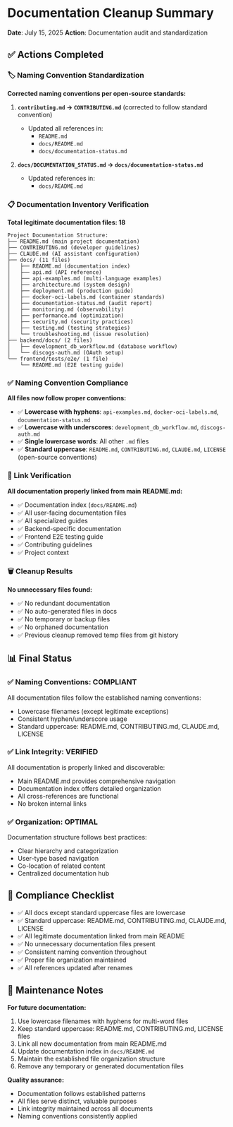 # Documentation Cleanup Summary

**Date**: July 15, 2025
**Action**: Documentation audit and standardization

## ✅ Actions Completed

### 🏷️ Naming Convention Standardization
**Corrected naming conventions per open-source standards:**

1. **`contributing.md` → `CONTRIBUTING.md`** (corrected to follow standard convention)
   - Updated all references in:
     - `README.md`
     - `docs/README.md`
     - `docs/documentation-status.md`

2. **`docs/DOCUMENTATION_STATUS.md` → `docs/documentation-status.md`**
   - Updated references in:
     - `docs/README.md`

### 📋 Documentation Inventory Verification
**Total legitimate documentation files: 18**

```
Project Documentation Structure:
├── README.md (main project documentation)
├── CONTRIBUTING.md (developer guidelines)
├── CLAUDE.md (AI assistant configuration)
├── docs/ (11 files)
│   ├── README.md (documentation index)
│   ├── api.md (API reference)
│   ├── api-examples.md (multi-language examples)
│   ├── architecture.md (system design)
│   ├── deployment.md (production guide)
│   ├── docker-oci-labels.md (container standards)
│   ├── documentation-status.md (audit report)
│   ├── monitoring.md (observability)
│   ├── performance.md (optimization)
│   ├── security.md (security practices)
│   ├── testing.md (testing strategies)
│   └── troubleshooting.md (issue resolution)
├── backend/docs/ (2 files)
│   ├── development_db_workflow.md (database workflow)
│   └── discogs-auth.md (OAuth setup)
└── frontend/tests/e2e/ (1 file)
    └── README.md (E2E testing guide)
```

### ✅ Naming Convention Compliance
**All files now follow proper conventions:**
- ✅ **Lowercase with hyphens**: `api-examples.md`, `docker-oci-labels.md`, `documentation-status.md`
- ✅ **Lowercase with underscores**: `development_db_workflow.md`, `discogs-auth.md`
- ✅ **Single lowercase words**: All other `.md` files
- ✅ **Standard uppercase**: `README.md`, `CONTRIBUTING.md`, `CLAUDE.md`, `LICENSE` (open-source conventions)

### 🔗 Link Verification
**All documentation properly linked from main README.md:**
- ✅ Documentation index (`docs/README.md`)
- ✅ All user-facing documentation files
- ✅ All specialized guides
- ✅ Backend-specific documentation
- ✅ Frontend E2E testing guide
- ✅ Contributing guidelines
- ✅ Project context

### 🗑️ Cleanup Results
**No unnecessary files found:**
- ✅ No redundant documentation
- ✅ No auto-generated files in docs
- ✅ No temporary or backup files
- ✅ No orphaned documentation
- ✅ Previous cleanup removed temp files from git history

## 📊 Final Status

### ✅ Naming Conventions: COMPLIANT
All documentation files follow the established naming conventions:
- Lowercase filenames (except legitimate exceptions)
- Consistent hyphen/underscore usage
- Standard uppercase: README.md, CONTRIBUTING.md, CLAUDE.md, LICENSE

### ✅ Link Integrity: VERIFIED
All documentation is properly linked and discoverable:
- Main README.md provides comprehensive navigation
- Documentation index offers detailed organization
- All cross-references are functional
- No broken internal links

### ✅ Organization: OPTIMAL
Documentation structure follows best practices:
- Clear hierarchy and categorization
- User-type based navigation
- Co-location of related content
- Centralized documentation hub

## 🎯 Compliance Checklist

- ✅ All docs except standard uppercase files are lowercase
- ✅ Standard uppercase: README.md, CONTRIBUTING.md, CLAUDE.md, LICENSE
- ✅ All legitimate documentation linked from main README
- ✅ No unnecessary documentation files present
- ✅ Consistent naming convention throughout
- ✅ Proper file organization maintained
- ✅ All references updated after renames

## 🔄 Maintenance Notes

**For future documentation:**
1. Use lowercase filenames with hyphens for multi-word files
2. Keep standard uppercase: README.md, CONTRIBUTING.md, LICENSE files
3. Link all new documentation from main README.md
4. Update documentation index in `docs/README.md`
5. Maintain the established file organization structure
6. Remove any temporary or generated documentation files

**Quality assurance:**
- Documentation follows established patterns
- All files serve distinct, valuable purposes
- Link integrity maintained across all documents
- Naming conventions consistently applied
